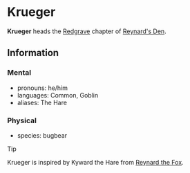 # Krueger

**Krueger** heads the [Redgrave](../../../societies/esterfell-accord/redgrave.md) chapter of [Reynard's Den](../reynards-den.md).

## Information

### Mental

- pronouns: he/him
- languages: Common, Goblin
- aliases: The Hare

### Physical

- species: bugbear

> [!TIP]
> Krueger is inspired by Kyward the Hare from [Reynard the Fox](https://en.wikipedia.org/wiki/Reynard_the_Fox).
